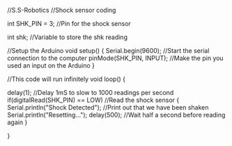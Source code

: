 //S.S-Robotics
//Shock sensor coding 

int SHK_PIN = 3; //Pin for the shock sensor

int shk; //Variable to store the shk reading

//Setup the Arduino
void setup() 
{
  Serial.begin(9600); //Start the serial connection to the computer
  pinMode(SHK_PIN, INPUT); //Make the pin you used an input on the Arduino
}

//This code will run infinitely
void loop() 
{

  delay(1); //Delay 1mS to slow to 1000 readings per second
  if(digitalRead(SHK_PIN) == LOW) //Read the shock sensor
  {
    Serial.println("Shock Detected"); //Print out that we have been shaken
    Serial.println("Resetting...");
    delay(500); //Wait half a second before reading again
  }
  
}
